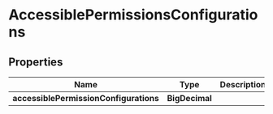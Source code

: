 

# AccessiblePermissionsConfigurations


## Properties

| Name | Type | Description | Notes |
|------------ | ------------- | ------------- | -------------|
|**accessiblePermissionConfigurations** | **BigDecimal** |  |  |



